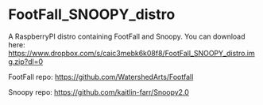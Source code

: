 # FootFall_SNOOPY_distro
A RaspberryPI distro containing FootFall and Snoopy.
You can download here:
https://www.dropbox.com/s/caic3mebk6k08f8/FootFall_SNOOPY_distro.img.zip?dl=0

FootFall repo: https://github.com/WatershedArts/Footfall

Snoopy repo: https://github.com/kaitlin-farr/Snoopy2.0

